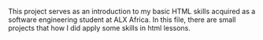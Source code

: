 This project serves as an introduction to my basic HTML skills acquired as a software engineering student at ALX Africa. In this file, there are small projects that how I did apply some skills in html lessons.